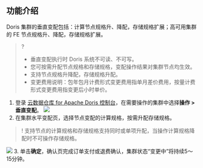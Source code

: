 ## 功能介绍
Doris 集群的垂直变配包括：计算节点规格升、降配，存储规格扩展；高可用集群的 FE 节点规格升、降配，存储规格扩展。

>?
>- 垂直变配执行时 Doris 系统不可读、不可写。
>- 您可按需升配节点规格和存储规格，变配操作结果对集群节点均生效。
>- 支持节点规格升降配，存储规格升配。
>- 变更费用说明：包年包月计费形式变更费用指单月差价费用，按量计费形式变更费用指变更后小时单价。

1. 登录 [云数据仓库 for Apache Doris 控制台](https://console.cloud.tencent.com/cdwdoris)，在需要操作的集群中选择**操作 > 垂直变配**。
![](https://qcloudimg.tencent-cloud.cn/raw/5457666a61d322ca5abf87ddbd890954.png)
2. 在集群水平变配页，选择节点变配的计算规格，按需升配存储规格。
>! 支持节点的计算规格和存储规格支持同时或单项升配，当操作计算规格降配时不可操作存储规格。
>
![](https://qcloudimg.tencent-cloud.cn/raw/59590d92f612049ff3642e0ddd498eaf.png)
3. 单击**确定**，确认页完成订单支付或退费确认，集群状态“变更中”将持续5～15分钟。
